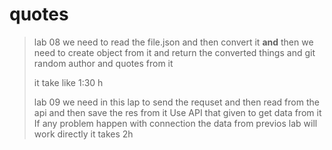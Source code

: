 # quotes

> lab 08 we need to read the file.json  and then convert it **and** then  we need to create object 
> from it and return the converted things and git random author and quotes from it 
> 
> it take like 1:30 h 
> 
> 
> 
> 
> lab 09 we need in this lap to send the requset and then read from the api and then save the res from it
> Use API that given to get data from it If any problem happen with connection the data from previos lab will work directly
> it takes 2h 
> 